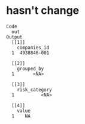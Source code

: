 # hasn't change

    Code
      out
    Output
      [[1]]
        companies_id
      1  4938846-001
      
      [[2]]
        grouped_by
      1       <NA>
      
      [[3]]
        risk_category
      1          <NA>
      
      [[4]]
        value
      1    NA
      

